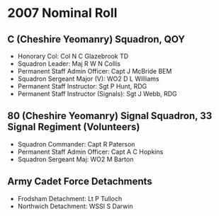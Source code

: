 # 2007 Nominal Roll

## C (Cheshire Yeomanry) Squadron, QOY

* Honorary Col: Col N C Glazebrook TD
* Squadron Leader: Maj R W N Collis
* Permanent Staff Admin Officer: Capt J McBride BEM
* Squadron Sergeant Major (V): WO2 D L Williams
* Permanent Staff Instructor: Sgt P Hunt, RDG
* Permanent Staff Instructor (Signals): Sgt J Webb, RDG

## 80 (Cheshire Yeomanry) Signal Squadron, 33 Signal Regiment (Volunteers)

* Squadron Commander: Capt R Paterson
* Permanent Staff Admin Officer: Capt A C Hopkins
* Squadron Sergeant Maj: WO2 M Barton

## Army Cadet Force Detachments

* Frodsham Detachment: Lt P Tulloch
* Northwich Detachment: WSSI S Darwin
